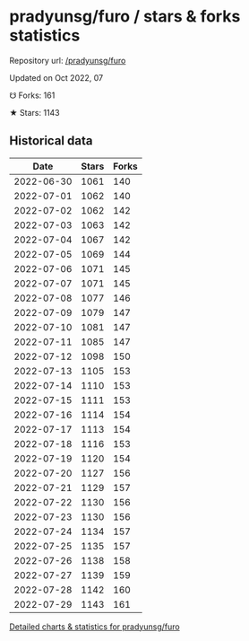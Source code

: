 # pradyunsg/furo / stars & forks statistics

Repository url: [/pradyunsg/furo](https://github.com/pradyunsg/furo)

Updated on Oct 2022, 07

☋ Forks: 161

★ Stars: 1143

## Historical data
| Date | Stars | Forks |
|------|-------|-------|
| 2022-06-30 | 1061 | 140 | 
| 2022-07-01 | 1062 | 140 | 
| 2022-07-02 | 1062 | 142 | 
| 2022-07-03 | 1063 | 142 | 
| 2022-07-04 | 1067 | 142 | 
| 2022-07-05 | 1069 | 144 | 
| 2022-07-06 | 1071 | 145 | 
| 2022-07-07 | 1071 | 145 | 
| 2022-07-08 | 1077 | 146 | 
| 2022-07-09 | 1079 | 147 | 
| 2022-07-10 | 1081 | 147 | 
| 2022-07-11 | 1085 | 147 | 
| 2022-07-12 | 1098 | 150 | 
| 2022-07-13 | 1105 | 153 | 
| 2022-07-14 | 1110 | 153 | 
| 2022-07-15 | 1111 | 153 | 
| 2022-07-16 | 1114 | 154 | 
| 2022-07-17 | 1113 | 154 | 
| 2022-07-18 | 1116 | 153 | 
| 2022-07-19 | 1120 | 154 | 
| 2022-07-20 | 1127 | 156 | 
| 2022-07-21 | 1129 | 157 | 
| 2022-07-22 | 1130 | 156 | 
| 2022-07-23 | 1130 | 156 | 
| 2022-07-24 | 1134 | 157 | 
| 2022-07-25 | 1135 | 157 | 
| 2022-07-26 | 1138 | 158 | 
| 2022-07-27 | 1139 | 159 | 
| 2022-07-28 | 1142 | 160 | 
| 2022-07-29 | 1143 | 161 | 


[Detailed charts & statistics for pradyunsg/furo](https://reviewgithub.com/rep/pradyunsg/furo)
